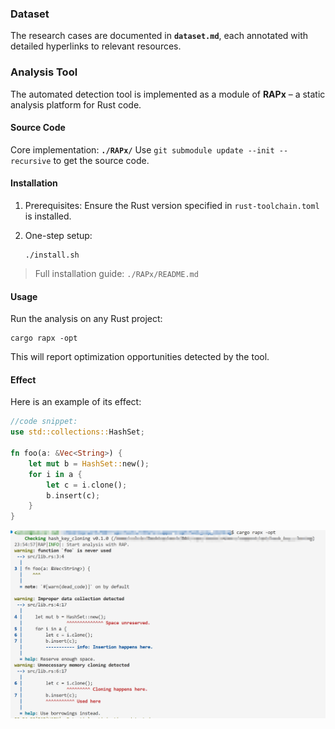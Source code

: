 ### Dataset

The research cases are documented in **`dataset.md`**, each annotated with detailed hyperlinks to relevant resources.

### Analysis Tool

The automated detection tool is implemented as a module of **RAPx** – a static analysis platform for Rust code.

#### Source Code

Core implementation: **`./RAPx/`**
Use `git submodule update --init --recursive` to get the source code.

#### Installation

1. Prerequisites: Ensure the Rust version specified in `rust-toolchain.toml` is installed.
2. One-step setup:
   
   ```shell
   ./install.sh
   ```
   
> Full installation guide: `./RAPx/README.md`

#### Usage

Run the analysis on any Rust project:

```shell
cargo rapx -opt
```

This will report optimization opportunities detected by the tool.

#### Effect

Here is an example of its effect:

```rust
//code snippet:
use std::collections::HashSet;

fn foo(a: &Vec<String>) {
    let mut b = HashSet::new();
    for i in a {
        let c = i.clone();
        b.insert(c);
    }
}
```

![](./example.png)
